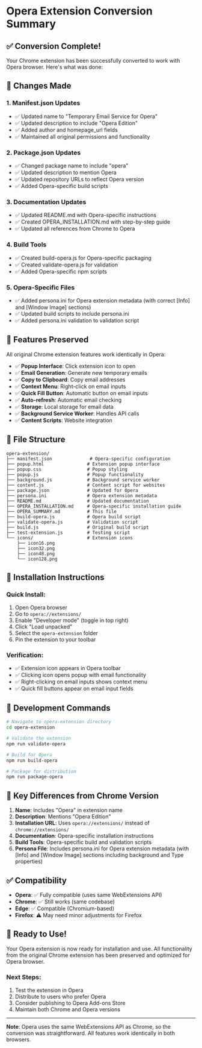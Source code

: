 # Opera Extension Conversion Summary

## ✅ Conversion Complete!

Your Chrome extension has been successfully converted to work with Opera browser. Here's what was done:

## 🔄 Changes Made

### 1. **Manifest.json Updates**
- ✅ Updated name to "Temporary Email Service for Opera"
- ✅ Updated description to include "Opera Edition"
- ✅ Added author and homepage_url fields
- ✅ Maintained all original permissions and functionality

### 2. **Package.json Updates**
- ✅ Changed package name to include "opera"
- ✅ Updated description to mention Opera
- ✅ Updated repository URLs to reflect Opera version
- ✅ Added Opera-specific build scripts

### 3. **Documentation Updates**
- ✅ Updated README.md with Opera-specific instructions
- ✅ Created OPERA_INSTALLATION.md with step-by-step guide
- ✅ Updated all references from Chrome to Opera

### 4. **Build Tools**
- ✅ Created build-opera.js for Opera-specific packaging
- ✅ Created validate-opera.js for validation
- ✅ Added Opera-specific npm scripts

### 5. **Opera-Specific Files**
- ✅ Added persona.ini for Opera extension metadata (with correct [Info] and [Window Image] sections)
- ✅ Updated build scripts to include persona.ini
- ✅ Added persona.ini validation to validation script

## 🎯 Features Preserved

All original Chrome extension features work identically in Opera:

- ✅ **Popup Interface**: Click extension icon to open
- ✅ **Email Generation**: Generate new temporary emails
- ✅ **Copy to Clipboard**: Copy email addresses
- ✅ **Context Menu**: Right-click on email inputs
- ✅ **Quick Fill Button**: Automatic button on email inputs
- ✅ **Auto-refresh**: Automatic email checking
- ✅ **Storage**: Local storage for email data
- ✅ **Background Service Worker**: Handles API calls
- ✅ **Content Scripts**: Website integration

## 📁 File Structure

```
opera-extension/
├── manifest.json              # Opera-specific configuration
├── popup.html                # Extension popup interface
├── popup.css                 # Popup styling
├── popup.js                  # Popup functionality
├── background.js             # Background service worker
├── content.js                # Content script for websites
├── package.json              # Updated for Opera
├── persona.ini               # Opera extension metadata
├── README.md                 # Updated documentation
├── OPERA_INSTALLATION.md     # Opera-specific installation guide
├── OPERA_SUMMARY.md          # This file
├── build-opera.js            # Opera build script
├── validate-opera.js         # Validation script
├── build.js                  # Original build script
├── test-extension.js         # Testing script
└── icons/                    # Extension icons
    ├── icon16.png
    ├── icon32.png
    ├── icon48.png
    └── icon128.png
```

## 🚀 Installation Instructions

### Quick Install:
1. Open Opera browser
2. Go to `opera://extensions/`
3. Enable "Developer mode" (toggle in top right)
4. Click "Load unpacked"
5. Select the `opera-extension` folder
6. Pin the extension to your toolbar

### Verification:
- ✅ Extension icon appears in Opera toolbar
- ✅ Clicking icon opens popup with email functionality
- ✅ Right-clicking on email inputs shows context menu
- ✅ Quick fill buttons appear on email input fields

## 🔧 Development Commands

```bash
# Navigate to opera-extension directory
cd opera-extension

# Validate the extension
npm run validate-opera

# Build for Opera
npm run build-opera

# Package for distribution
npm run package-opera
```

## 🎯 Key Differences from Chrome Version

1. **Name**: Includes "Opera" in extension name
2. **Description**: Mentions "Opera Edition"
3. **Installation URL**: Uses `opera://extensions/` instead of `chrome://extensions/`
4. **Documentation**: Opera-specific installation instructions
5. **Build Tools**: Opera-specific build and validation scripts
6. **Persona File**: Includes persona.ini for Opera extension metadata (with [Info] and [Window Image] sections including background and Type properties)

## ✅ Compatibility

- **Opera**: ✅ Fully compatible (uses same WebExtensions API)
- **Chrome**: ✅ Still works (same codebase)
- **Edge**: ✅ Compatible (Chromium-based)
- **Firefox**: ⚠️ May need minor adjustments for Firefox

## 🎉 Ready to Use!

Your Opera extension is now ready for installation and use. All functionality from the original Chrome extension has been preserved and optimized for Opera browser.

### Next Steps:
1. Test the extension in Opera
2. Distribute to users who prefer Opera
3. Consider publishing to Opera Add-ons Store
4. Maintain both Chrome and Opera versions

---

**Note**: Opera uses the same WebExtensions API as Chrome, so the conversion was straightforward. All features work identically in both browsers. 